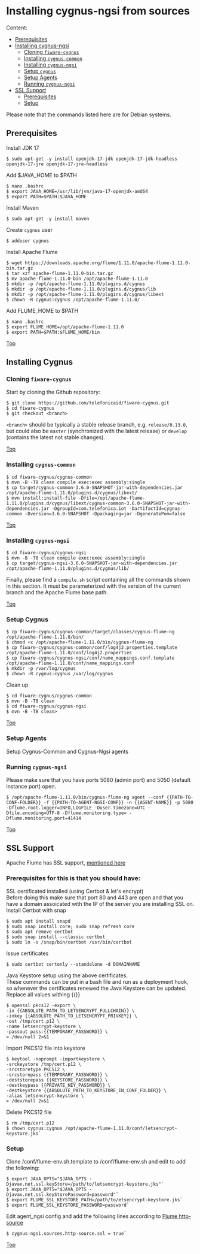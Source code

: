 # <a name="top"></a>Installing cygnus-ngsi from sources
Content:

* [Prerequisites](#section1)
* [Installing cygnus-ngsi](#section2)
    * [Cloning `fiware-cygnus`](#section2.1)
    * [Installing `cygnus-common`](#section2.2)
    * [Installing `cygnus-ngsi`](#section2.3)
    * [Setup `cygnus`](#section2.4)
    * [Setup Agents](#section2.5)
    * [Running `cygnus-ngsi`](#section2.6)
* [SSL Support](#section3)
    * [Prerequisites](#section3.1)
    * [Setup](#section3.2)
      
Please note that the commands listed here are for Debian systems.

## <a name="section1"></a>Prerequisites
Install JDK 17

    $ sudo apt-get -y install openjdk-17-jdk openjdk-17-jdk-headless openjdk-17-jre openjdk-17-jre-headless
    
Add $JAVA_HOME to $PATH

    $ nano .bashrc
    $ export JAVA_HOME=/usr/lib/jvm/java-17-openjdk-amd64
    $ export PATH=$PATH:$JAVA_HOME

Install Maven

    $ sudo apt-get -y install maven

Create `cygnus` user

    $ adduser cygnus

Install Apache Flume 

    $ wget https://downloads.apache.org/flume/1.11.0/apache-flume-1.11.0-bin.tar.gz
    $ tar xzf apache-flume-1.11.0-bin.tar.gz
    $ mv apache-flume-1.11.0-bin /opt/apache-flume-1.11.0
    $ mkdir -p /opt/apache-flume-1.11.0/plugins.d/cygnus
    $ mkdir -p /opt/apache-flume-1.11.0/plugins.d/cygnus/lib
    $ mkdir -p /opt/apache-flume-1.11.0/plugins.d/cygnus/libext
    $ chown -R cygnus:cygnus /opt/apache-flume-1.11.0/
    
Add FLUME_HOME to $PATH

    $ nano .bashrc
    $ export FLUME_HOME=/opt/apache-flume-1.11.0
    $ export PATH=$PATH:$FLUME_HOME/bin

[Top](#top)

## <a name="section2"></a>Installing Cygnus
### <a name="section2.1"></a>Cloning `fiware-cygnus`
Start by cloning the Github repository:

    $ git clone https://github.com/telefonicaid/fiware-cygnus.git
    $ cd fiware-cygnus
    $ git checkout <branch>

`<branch>` should be typically a stable release branch, e.g. `release/0.13.0`, but could also be `master` (synchronized with the latest release) or `develop` (contains the latest not stable changes).

[Top](#top)

### <a name="section2.2"></a>Installing `cygnus-common`

    $ cd fiware-cygnus/cygnus-common
    $ mvn -B -T8 clean compile exec:exec assembly:single
    $ cp target/cygnus-common-3.6.0-SNAPSHOT-jar-with-dependencies.jar /opt/apache-flume-1.11.0/plugins.d/cygnus/libext/
    $ mvn install:install-file -Dfile=/opt/apache-flume-1.11.0/plugins.d/cygnus/libext/cygnus-common-3.6.0-SNAPSHOT-jar-with-dependencies.jar -DgroupId=com.telefonica.iot -DartifactId=cygnus-common -Dversion=3.6.0-SNAPSHOT -Dpackaging=jar -DgeneratePom=false

[Top](#top)

### <a name="section2.3"></a>Installing `cygnus-ngsi`

    $ cd fiware-cygnus/cygnus-ngsi
    $ mvn -B -T8 clean compile exec:exec assembly:single
    $ cp target/cygnus-ngsi-3.6.0-SNAPSHOT-jar-with-dependencies.jar /opt/apache-flume-1.11.0/plugins.d/cygnus/lib/

Finally, please find a `compile.sh` script containing all the commands shown in this section. It must be parameterized with the version of the current branch and the Apache Flume base path.

[Top](#top)

### <a name="section2.4"></a>Setup Cygnus

    $ cp fiware-cygnus/cygnus-common/target/classes/cygnus-flume-ng /opt/apache-flume-1.11.0/bin/
    $ chmod +x /opt/apache-flume-1.11.0/bin/cygnus-flume-ng
    $ cp fiware-cygnus/cygnus-common/conf/log4j2.properties.template /opt/apache-flume-1.11.0/conf/log4j2.properties
    $ cp fiware-cygnus/cygnus-ngsi/conf/name_mappings.conf.template /opt/apache-flume-1.11.0/conf/name_mappings.conf
    $ mkdir -p /var/log/cygnus
    $ chown -R cygnus:cygnus /var/log/cygnus
    
Clean up

    $ cd fiware-cygnus/cygnus-common
    $ mvn -B -T8 clean
    $ cd fiware-cygnus/cygnus-ngsi
    $ mvn -B -T8 clean>
    
[Top](#top)

### <a name="section2.5"></a>Setup Agents
Setup Cygnus-Common and Cygnus-Ngsi agents

### <a name="section2.6"></a>Running `cygnus-ngsi`
Please make sure that you have ports 5080 (admin port) and 5050 (default instance port) open.<br/>

    $ /opt/apache-flume-1.11.0/bin/cygnus-flume-ng agent --conf {{PATH-TO-CONF-FOLDER}} -f {{PATH-TO-AGENT-NGSI-CONF}} -n {{AGENT-NAME}} -p 5080 -Dflume.root.logger=INFO,LOGFILE -Duser.timezone=UTC -Dfile.encoding=UTF-8 -Dflume.monitoring.type= -Dflume.monitoring.port=41414

[Top](#top)

## <a name="section3"></a>SSL Support
Apache Flume has SSL support, <a href='https://flume.apache.org/FlumeUserGuide.html#ssl-tls-support'>mentioned here</a>

### <a name="section3.1"></a>Prerequisites for this is that you should have:
SSL certificated installed (using Certbot & let's encrypt)<br/>
Before doing this make sure that port 80 and 443 are open and that you have a domain assoicated with the IP of the server you are installing SSL on.<br/>
Install Certbot with snap

    $ sudo apt install snapd
    $ sudo snap install core; sudo snap refresh core
    $ sudo apt remove certbot
    $ sudo snap install --classic certbot
    $ sudo ln -s /snap/bin/certbot /usr/bin/certbot

Issue certificates
  
    $ sudo certbot certonly --standalone -d DOMAINNAME

Java Keystore setup using the above certificates.<br/>
These commands can be put in a bash file and run as a deployment hook, so whenever the certificates renewed the Java Keystore can be updated.<br/>
Replace all values withing {{}}

    $ openssl pkcs12 -export \
    -in {{ABSOLUTE_PATH_TO_LETSENCRYPT_FULLCHAIN}} \
    -inkey {{ABSOLUTE_PATH_TO_LETSENCRYPT_PRIVKEY}} \
    -out /tmp/cert.p12 \
    -name letsencrypt-keystore \
    -passout pass:{{TEMPORARY_PASSWORD}} \ 
    > /dev/null 2>&1

Import PKCS12 file into keystore

    $ keytool -noprompt -importkeystore \
    -srckeystore /tmp/cert.p12 \
    -srcstoretype PKCS12 \ 
    -srcstorepass {{TEMPORARY_PASSWORD}} \ 
    -deststorepass {{KEYSTORE_PASSWORD}} \ 
    -destkeypass {{PRIVATE_KEY_PASSWORD}} \ 
    -destkeystore {{ABSOLUTE_PATH_TO_KEYSTORE_IN_CONF_FOLDER}} \ 
    -alias letsencrypt-keystore \
    > /dev/null 2>&1

Delete PKCS12 file

    $ rm /tmp/cert.p12
    $ chown cygnus:cygnus /opt/apache-flume-1.11.0/conf/letsencrypt-keystore.jks`

### <a name="section3.2"></a>Setup
Clone /conf/flume-env.sh.template to /conf/flume-env.sh and edit to add the following:

    $ export JAVA_OPTS="$JAVA_OPTS -Djavax.net.ssl.keyStore=/path/to/letsencrypt-keystore.jks"`
    $ export JAVA_OPTS="$JAVA_OPTS -Djavax.net.ssl.keyStorePassword=password"`
    $ export FLUME_SSL_KEYSTORE_PATH=/path/to/etsencrypt-keystore.jks`
    $ export FLUME_SSL_KEYSTORE_PASSWORD=password`

Edit agent_ngsi config and add the following lines according to <a href='https://flume.apache.org/releases/content/1.11.0/FlumeUserGuide.html#http-source'>Flume http-source</a>

    $ cygnus-ngsi.sources.http-source.ssl = true`


[Top](#top)

